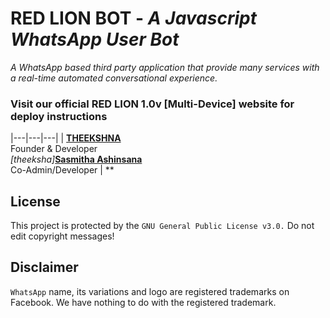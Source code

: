 # **RED LION BOT** - _A Javascript WhatsApp User Bot_
*A WhatsApp based third party application that provide many services with a real-time automated conversational experience.*

### Visit our official RED LION 1.0v [Multi-Device] website for deploy instructions

|---|---|---|
| **[THEEKSHNA](https://github.com/Theekshanamax)**</br>Founder & Developer</br>*[theeksha]***[Sasmitha Ashinsana](https://github.com/praveennimsaragiz)**</br>Co-Admin/Developer | **


## License
This project is protected by the `GNU General Public License v3.0.`
Do not edit copyright messages!

## Disclaimer
`WhatsApp` name, its variations and logo are registered trademarks on Facebook. We have nothing to do with the registered trademark.

